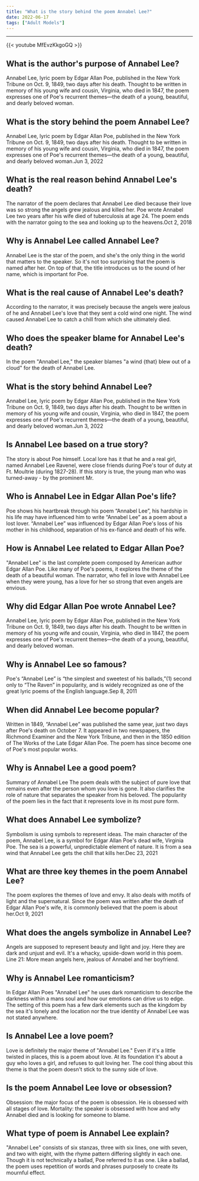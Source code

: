 ```yaml
---
title: "What is the story behind the poem Annabel Lee?"
date: 2022-06-17
tags: ["Adult Models"]
---
```


---
{{< youtube MfEvzKkgoGQ >}}
## What is the author's purpose of Annabel Lee?
Annabel Lee, lyric poem by Edgar Allan Poe, published in the New York Tribune on Oct. 9, 1849, two days after his death. Thought to be written in memory of his young wife and cousin, Virginia, who died in 1847, the poem expresses one of Poe's recurrent themes—the death of a young, beautiful, and dearly beloved woman.

## What is the story behind the poem Annabel Lee?
Annabel Lee, lyric poem by Edgar Allan Poe, published in the New York Tribune on Oct. 9, 1849, two days after his death. Thought to be written in memory of his young wife and cousin, Virginia, who died in 1847, the poem expresses one of Poe's recurrent themes—the death of a young, beautiful, and dearly beloved woman.Jun 3, 2022

## What is the real reason behind Annabel Lee's death?
The narrator of the poem declares that Annabel Lee died because their love was so strong the angels grew jealous and killed her. Poe wrote Annabel Lee two years after his wife died of tuberculosis at age 24. The poem ends with the narrator going to the sea and looking up to the heavens.Oct 2, 2018

## Why is Annabel Lee called Annabel Lee?
Annabel Lee is the star of the poem, and she's the only thing in the world that matters to the speaker. So it's not too surprising that the poem is named after her. On top of that, the title introduces us to the sound of her name, which is important for Poe.

## What is the real cause of Annabel Lee's death?
According to the narrator, it was precisely because the angels were jealous of he and Annabel Lee's love that they sent a cold wind one night. The wind caused Annabel Lee to catch a chill from which she ultimately died.

## Who does the speaker blame for Annabel Lee's death?
In the poem "Annabel Lee," the speaker blames "a wind {that} blew out of a cloud" for the death of Annabel Lee.

## What is the story behind Annabel Lee?
Annabel Lee, lyric poem by Edgar Allan Poe, published in the New York Tribune on Oct. 9, 1849, two days after his death. Thought to be written in memory of his young wife and cousin, Virginia, who died in 1847, the poem expresses one of Poe's recurrent themes—the death of a young, beautiful, and dearly beloved woman.Jun 3, 2022

## Is Annabel Lee based on a true story?
The story is about Poe himself. Local lore has it that he and a real girl, named Annabel Lee Ravenel, were close friends during Poe's tour of duty at Ft. Moultrie (during 1827-28). If this story is true, the young man who was turned-away - by the prominent Mr.

## Who is Annabel Lee in Edgar Allan Poe's life?
Poe shows his heartbreak through his poem “Annabel Lee”, his hardship in his life may have influenced him to write “Annabel Lee” as a poem about a lost lover. “Annabel Lee” was influenced by Edgar Allan Poe's loss of his mother in his childhood, separation of his ex-fiancé and death of his wife.

## How is Annabel Lee related to Edgar Allan Poe?
"Annabel Lee" is the last complete poem composed by American author Edgar Allan Poe. Like many of Poe's poems, it explores the theme of the death of a beautiful woman. The narrator, who fell in love with Annabel Lee when they were young, has a love for her so strong that even angels are envious.

## Why did Edgar Allan Poe wrote Annabel Lee?
Annabel Lee, lyric poem by Edgar Allan Poe, published in the New York Tribune on Oct. 9, 1849, two days after his death. Thought to be written in memory of his young wife and cousin, Virginia, who died in 1847, the poem expresses one of Poe's recurrent themes—the death of a young, beautiful, and dearly beloved woman.

## Why is Annabel Lee so famous?
Poe's “Annabel Lee” is “the simplest and sweetest of his ballads,”(1) second only to “The Raven” in popularity, and is widely recognized as one of the great lyric poems of the English language.Sep 8, 2011

## When did Annabel Lee become popular?
Written in 1849, “Annabel Lee” was published the same year, just two days after Poe's death on October 7. It appeared in two newspapers, the Richmond Examiner and the New York Tribune, and then in the 1850 edition of The Works of the Late Edgar Allan Poe. The poem has since become one of Poe's most popular works.

## Why is Annabel Lee a good poem?
Summary of Annabel Lee The poem deals with the subject of pure love that remains even after the person whom you love is gone. It also clarifies the role of nature that separates the speaker from his beloved. The popularity of the poem lies in the fact that it represents love in its most pure form.

## What does Annabel Lee symbolize?
Symbolism is using symbols to represent ideas. The main character of the poem, Annabel Lee, is a symbol for Edgar Allan Poe's dead wife, Virginia Poe. The sea is a powerful, unpredictable element of nature. It is from a sea wind that Annabel Lee gets the chill that kills her.Dec 23, 2021

## What are three key themes in the poem Annabel Lee?
The poem explores the themes of love and envy. It also deals with motifs of light and the supernatural. Since the poem was written after the death of Edgar Allan Poe's wife, it is commonly believed that the poem is about her.Oct 9, 2021

## What does the angels symbolize in Annabel Lee?
Angels are supposed to represent beauty and light and joy. Here they are dark and unjust and evil. It's a whacky, upside-down world in this poem. Line 21: More mean angels here, jealous of Annabel and her boyfriend.

## Why is Annabel Lee romanticism?
In Edgar Allan Poes "Annabel Lee" he uses dark romanticism to describe the darkness within a mans soul and how our emotions can drive us to edge. The setting of this poem has a few dark elements such as the kingdom by the sea it's lonely and the location nor the true identity of Annabel Lee was not stated anywhere.

## Is Annabel Lee a love poem?
Love is definitely the major theme of "Annabel Lee." Even if it's a little twisted in places, this is a poem about love. At its foundation it's about a guy who loves a girl, and refuses to quit loving her. The cool thing about this theme is that the poem doesn't stick to the sunny side of love.

## Is the poem Annabel Lee love or obsession?
Obsession: the major focus of the poem is obsession. He is obsessed with all stages of love. Mortality: the speaker is obsessed with how and why Annabel died and is looking for someone to blame.

## What type of poem is Annabel Lee explain?
"Annabel Lee" consists of six stanzas, three with six lines, one with seven, and two with eight, with the rhyme pattern differing slightly in each one. Though it is not technically a ballad, Poe referred to it as one. Like a ballad, the poem uses repetition of words and phrases purposely to create its mournful effect.

